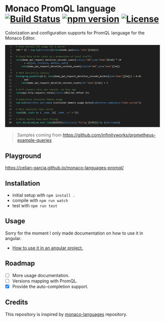# Monaco PromQL language [![Build Status](https://dev.azure.com/celiangarcia1/monaco-languages-promql/_apis/build/status/celian-garcia.monaco-languages-promql?branchName=master)](https://dev.azure.com/celiangarcia1/monaco-languages-promql/_build/latest?definitionId=1&branchName=master) [![npm version](https://badge.fury.io/js/monaco-languages-promql.svg)](https://badge.fury.io/js/monaco-languages-promql) [![License](https://img.shields.io/:license-mit-blue.svg)](LICENSE.md)

Colorization and configuration supports for PromQL language for the Monaco Editor.

![Display samples](./docs/samples.png)
> Samples coming from https://github.com/infinityworks/prometheus-example-queries

## Playground
https://celian-garcia.github.io/monaco-languages-promql/

## Installation

* initial setup with `npm install .`
* compile with `npm run watch`
* test with `npm run test`

## Usage
Sorry for the moment I only made documentation on how to use it in angular.
- [How to use it in an angular project.](docs/angular_integration.md)

## Roadmap
- [ ] More usage documentation.
- [ ] Versions mapping with PromQL.
- [x] Provide the auto-completion support.
 
## Credits
This repository is inspired by [monaco-languages](https://github.com/microsoft/monaco-languages) repository.
